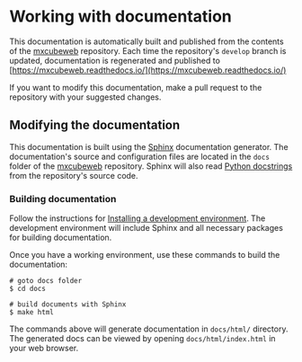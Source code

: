 # Working with documentation

This documentation is automatically built and published from the contents of the [mxcubeweb](https://github.com/mxcube/mxcubeweb) repository.
Each time the repository's `develop` branch is updated, documentation is regenerated and published to [https://mxcubeweb.readthedocs.io/](https://mxcubeweb.readthedocs.io/)

If you want to modify this documentation, make a pull request to the repository with your suggested changes.

## Modifying the documentation

This documentation is built using the [Sphinx](https://www.sphinx-doc.org/) documentation generator.
The documentation's source and configuration files are located in the `docs` folder of the [mxcubeweb](https://github.com/mxcube/mxcubeweb) repository.
Sphinx will also read [Python docstrings](https://peps.python.org/pep-0257/) from the repository's source code.

### Building documentation

Follow the instructions for [Installing a development environment](environment.md).
The development environment will include Sphinx and all necessary packages for building documentation.

Once you have a working environment, use these commands to build the documentation:

```
# goto docs folder
$ cd docs

# build documents with Sphinx
$ make html
```

The commands above will generate documentation in `docs/html/` directory.
The generated docs can be viewed by opening `docs/html/index.html` in your web browser.
